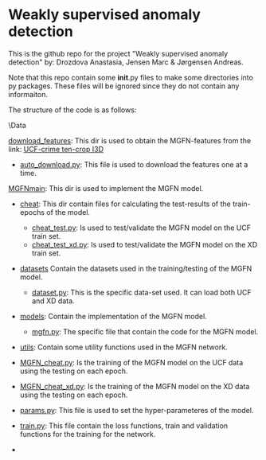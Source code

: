 # Weakly supervised anomaly detection
 This is the github repo for the project "Weakly supervised anomaly detection" by: Drozdova Anastasia, Jensen Marc & Jørgensen Andreas.

Note that this repo contain some __init__.py files to make some directories into py packages. These files will be ignored since they do not contain any informaiton.

The structure of the code is as follows:

\Data

[download_features](download_features): This dir is used to obtain the MGFN-features from the link: [UCF-crime ten-crop I3D](https://connecthkuhk-my.sharepoint.com/:f:/g/personal/cyxcarol_connect_hku_hk/EpNI-JSruH1Ep1su07pVLgIBnjDcBGd7Mexb1ERUVShdNg?e=VMRjhE)
- [auto_download.py](download_features%2Fauto_download.py): This file is used to download the features one at a time.

[MGFNmain](MGFNmain): This dir is used to implement the MGFN model.
- [cheat](MGFNmain%2Fcheat): This dir contain files for calculating the test-results of the train-epochs of the model.
  - [cheat_test.py](MGFNmain%2Fcheat%2Fcheat_test.py): Is used to test/validate the MGFN model on the UCF train set.
  - [cheat_test_xd.py](MGFNmain%2Fcheat%2Fcheat_test_xd.py): Is used to test/validate the MGFN model on the XD train set.
- [datasets](MGFNmain%2Fdatasets) Contain the datasets used in the training/testing of the MGFN model.
  - [dataset.py](MGFNmain%2Fdatasets%2Fdataset.py): This is the specific data-set used. It can load both UCF and XD data.
- [models](MGFNmain%2Fmodels): Contain the implementation of the MGFN model.
  - [mgfn.py](MGFNmain%2Fmodels%2Fmgfn.py): The specific file that contain the code for the MGFN model.
- [utils](MGFNmain%2Futils): Contain some utility functions used in the MGFN network. 

- [MGFN_cheat.py](MGFNmain%2FMGFN_cheat.py): Is the training of the MGFN model on the UCF data using the testing on each epoch.
- [MGFN_cheat_xd.py](MGFNmain%2FMGFN_cheat_xd.py): Is the training of the MGFN model on the XD data using the testing on each epoch.

- [params.py](MGFNmain%2Fparams.py): This file is used to set the hyper-parameteres of the model.
- [train.py](MGFNmain%2Ftrain.py): This file contain the loss functions, train and validation functions for the training for the network.
- 